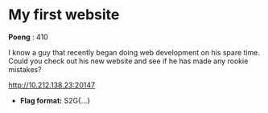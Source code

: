 # My first website
**Poeng** : 410

I know a guy that recently began doing web development on his spare time. Could you check out his new website and see if he has made any rookie mistakes?

http://10.212.138.23:20147


- **Flag format:** S2G{...}

